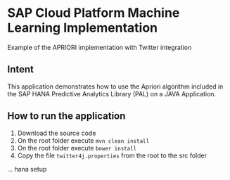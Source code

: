 # SAP Cloud Platform Machine Learning Implementation
Example of the APRIORI implementation with Twitter integration

## Intent
This application demonstrates how to use the Apriori algorithm included in the SAP HANA Predictive Analytics Library (PAL) on a JAVA Application.

## How to run the application
1) Download the source code
2) On the root folder execute `mvn clean install`
3) On the root folder execute `bower install`
4) Copy the file `twitter4j.properties` from the root to the src folder

... hana setup
